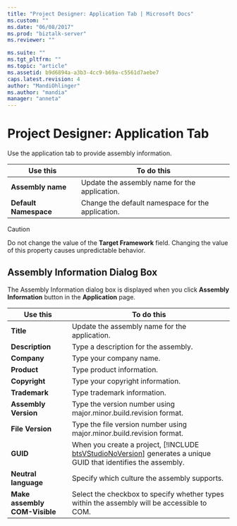 ```yaml
---
title: "Project Designer: Application Tab | Microsoft Docs"
ms.custom: ""
ms.date: "06/08/2017"
ms.prod: "biztalk-server"
ms.reviewer: ""

ms.suite: ""
ms.tgt_pltfrm: ""
ms.topic: "article"
ms.assetid: b9d6894a-a3b3-4cc9-b69a-c5561d7aebe7
caps.latest.revision: 4
author: "MandiOhlinger"
ms.author: "mandia"
manager: "anneta"
---
```

# Project Designer: Application Tab
Use the application tab to provide assembly information.  

|Use this|To do this|  
|--------------|----------------|  
|**Assembly name**|Update the assembly name for the application.|  
|**Default Namespace**|Change the default namespace for the application.|  

> [!CAUTION]
>  Do not change the value of the **Target Framework** field. Changing the value of this property causes unpredictable behavior.  

## Assembly Information Dialog Box  
 The Assembly Information dialog box is displayed when you click **Assembly Information** button in the **Application** page.  


|                  Use this                  |                                                                        To do this                                                                        |
|--------------------------------------------|----------------------------------------------------------------------------------------------------------------------------------------------------------|
|           <strong>Title</strong>           |                                                      Update the assembly name for the application.                                                       |
|        <strong>Description</strong>        |                                                           Type a description for the assembly.                                                           |
|          <strong>Company</strong>          |                                                                 Type your company name.                                                                  |
|          <strong>Product</strong>          |                                                                Type product information.                                                                 |
|         <strong>Copyright</strong>         |                                                             Type your copyright information.                                                             |
|         <strong>Trademark</strong>         |                                                               Type trademark information.                                                                |
|     <strong>Assembly Version</strong>      |                                             Type the version number using major.minor.build.revision format.                                             |
|       <strong>File Version</strong>        |                                          Type the file version number using major.minor.build.revision format.                                           |
|           <strong>GUID</strong>            | When you create a project, [!INCLUDE [btsVStudioNoVersion](../includes/btsvstudionoversion-md.md)] generates a unique GUID that identifies the assembly. |
|    <strong>Neutral   language</strong>     |                                                       Specify which culture the assembly supports.                                                       |
| <strong>Make assembly COM-Visible</strong> |                               Select the checkbox to specify whether types within the assembly will be accessible to COM.                                |

